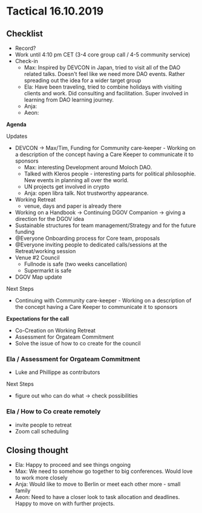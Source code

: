 # Tactical 16.10.2019

## Checklist

* Record?
* Work until 4:10 pm CET \(3-4 core group call / 4-5 community service\)
* Check-in
  * Max: Inspired by  DEVCON in Japan, tried to visit all of the DAO related talks. Doesn't feel like we need more DAO events. Rather spreading out the idea for a wider target group
  * Ela: Have been traveling, tried to combine holidays with visiting clients and work. Did consulting and facilitation. Super involved in learning from DAO learning journey. 
  * Anja: 
  * Aeon: 

**Agenda**

Updates

* DEVCON -&gt; Max/Tim, Funding for Community care-keeper - Working on a description of the concept having a Care Keeper to communicate it to sponsors‌
  * Max: interesting Development around Moloch DAO.
  * Talked with Kleros people - interesting parts for political philosophie. New events in planning all over the world. 
  * UN projects get involved in crypto
  * Anja: open libra talk. Not trustworthy appearance. 
* Working Retreat
  * venue, days and paper is already there
* Working on a Handbook -&gt; Continuing DGOV Companion -&gt; giving a direction for the DGOV idea
* Sustainable structures for team management/Strategy and for the future funding
* @Everyone Onboarding process for Core team, proposals
* @Everyone inviting people to dedicated calls/sessions at the Retreat/working session
* Venue \#2 Council
  * Fullnode is safe \(two weeks cancellation\)
  * Supermarkt is safe
* DGOV Map update

Next Steps

* Continuing with Community care-keeper - Working on a description of the concept having a Care Keeper to communicate it to sponsors‌

**Expectations for the call**

* Co-Creation on Working Retreat
* Assessment for Orgateam Commitment
* Solve the issue of how to co create for the council

### Ela / Assessment for Orgateam Commitment

* Luke and Phillippe as contributors

Next Steps

* figure out who can do what -&gt; check possibilities

### Ela / How to Co create remotely

* invite people to retreat
* Zoom call scheduling

## Closing thought

* Ela: Happy to proceed and see things ongoing
* Max: We need to somehow go together to big conferences. Would love to work more closely
* Anja: Would like to move to Berlin or meet each other more - small family
* Aeon: Need to have a closer look to task allocation and deadlines. Happy to move on with further projects. 

